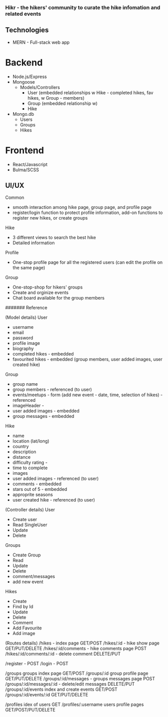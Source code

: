 ### Hikr - the hikers' community to curate the hike infomation and related events

## Technologies
- MERN - Full-stack web app

# Backend
- Node.js/Express
- Mongoose
    - Models/Controllers
      - User (embedded relationships w Hike - completed hikes, fav hikes, w Group - members)
      - Group (embedded relationship w)
      - Hike
- Mongo.db
  - Users
  - Groups
  - Hikes

# Frontend
- React/Javascript
- Bulma/SCSS


## UI/UX
Common
- smooth interaction among hike page, group page, and profile page
- register/login function to protect profile information, add-on functions to register new hikes, or create groups

Hike
- 3 different views to search the best hike
- Detailed information

Profile
- One-stop profile page for all the registered users (can edit the profile on the same page)

Group
- One-stop-shop for hikers' groups
- Create and orginize events
- Chat board available for the group members



####### Reference

(Model details)
User
- username
- email
- password
- profile image
- biography
- completed hikes - embedded
- favourited hikes - embedded
(group members, user added images, user created hike)

Group
- group name
- group members - referenced (to user)
- events/meetups - form (add new event - date, time, selection of hikes) - referenced
- imageHeader - 
- user added images - embedded
- group messages - embedded

Hike
- name
- location (lat/long)
- country
- description
- distance
- difficulty rating - 
- time to complete
- images 
- user added images - referenced (to user)
- comments - embedded
- stars out of 5 - embedded
- approprite seasons
- user created hike - referenced (to user)



(Controller details)
User 
- Create user
- Read SingleUser
- Update
- Delete

Groups
- Create Group
- Read
- Update
- Delete
- comment/messages
- add new event

Hikes
- Create 
- Find by Id
- Update
- Delete
- Comment
- Add Favourite
- Add image


(Routes details)
/hikes - index page GET/POST
/hikes/:id - hike show page GET/PUT/DELETE
/hikes/:id/comments - hike comments page POST
/hikes/:id/comments/:id - delete comment DELETE/PUT

/register - POST
/login - POST

/groups groups index page GET/POST
/groups/:id group profile page GET/PUT/DELETE
/groups/:id/messages - groups messages page POST
/groups/:id/messages/:id - delete/edit messages DELETE/PUT
/groups/:id/events index and create events GET/POST    
/groups/:id/events/:id GET/PUT/DELETE

/profiles  idex of users GET
/profiles/:username users profile pages GET/POST/PUT/DELETE
